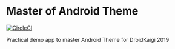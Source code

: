 # Master of Android Theme

[![CircleCI](https://circleci.com/gh/konifar/master-of-android-theme.svg?style=svg&circle-token=6c54f5e7d090454baf416121cc90424621600da1)](https://circleci.com/gh/konifar/master-of-android-theme)

Practical demo app to master Android Theme for DroidKaigi 2019
